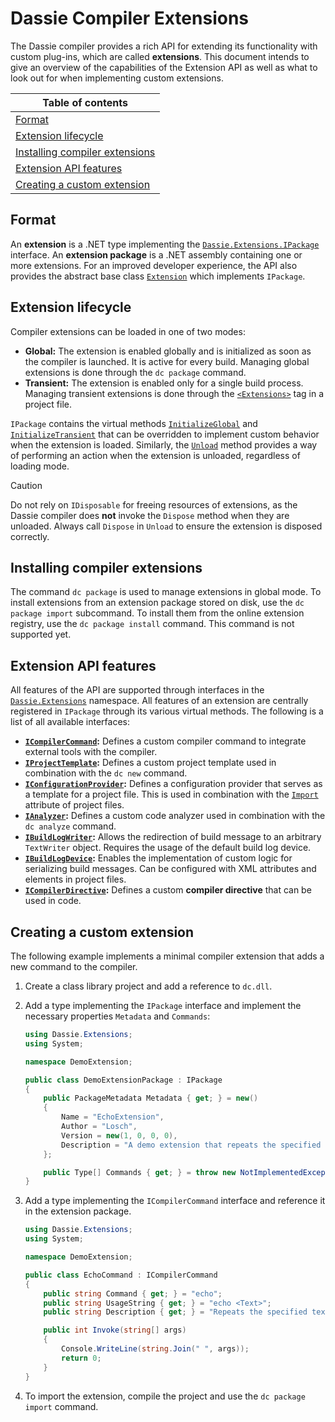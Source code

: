 # Dassie Compiler Extensions
The Dassie compiler provides a rich API for extending its functionality with custom plug-ins, which are called **extensions**. This document intends to give an overview of the capabilities of the Extension API as well as what to look out for when implementing custom extensions.

|**Table of contents**|
|---|
|[Format](./Extensions.md#format)|
|[Extension lifecycle](./Extensions.md#extension-lifecycle)|
|[Installing compiler extensions](./Extensions.md#installing-compiler-extensions)|
|[Extension API features](./Extensions.md#extension-api-features)|
|[Creating a custom extension](./Extensions.md#creating-a-custom-extension)|

## Format
An **extension** is a .NET type implementing the [``Dassie.Extensions.IPackage``](../src/Dassie/Extensions/IPackage.cs) interface. An **extension package** is a .NET assembly containing one or more extensions. For an improved developer experience, the API also provides the abstract base class [``Extension``](../src/Dassie/Extensions/Extension.cs) which implements ``IPackage``.

## Extension lifecycle
Compiler extensions can be loaded in one of two modes:
- **Global:** The extension is enabled globally and is initialized as soon as the compiler is launched. It is active for every build. Managing global extensions is done through the ``dc package`` command.
- **Transient:** The extension is enabled only for a single build process. Managing transient extensions is done through the [``<Extensions>``](./Projects.md#transient-extensions) tag in a project file.

``IPackage`` contains the virtual methods [``InitializeGlobal``](../src/Dassie/Extensions/IPackage.cs#L28) and [``InitializeTransient``](../src/Dassie/Extensions/IPackage.cs#L36) that can be overridden to implement custom behavior when the extension is loaded. Similarly, the [``Unload``](../src/Dassie/Extensions/IPackage.cs#L46) method provides a way of performing an action when the extension is unloaded, regardless of loading mode.

> [!CAUTION]
> Do not rely on ``IDisposable`` for freeing resources of extensions, as the Dassie compiler does **not** invoke the ``Dispose`` method when they are unloaded. Always call ``Dispose`` in ``Unload`` to ensure the extension is disposed correctly.

## Installing compiler extensions
The command ``dc package`` is used to manage extensions in global mode. To install extensions from an extension package stored on disk, use the ``dc package import`` subcommand. To install them from the online extension registry, use the ``dc package install`` command. This command is not supported yet.

## Extension API features
All features of the API are supported through interfaces in the [``Dassie.Extensions``](../src/Dassie/Extensions) namespace. All features of an extension are centrally registered in ``IPackage`` through its various virtual methods. The following is a list of all available interfaces:
- **[``ICompilerCommand``](../src/Dassie/Extensions/ICompilerCommand.cs):** Defines a custom compiler command to integrate external tools with the compiler.
- **[``IProjectTemplate``](../src/Dassie/Extensions/IProjectTemplate.cs):** Defines a custom project template used in combination with the ``dc new`` command.
- **[``IConfigurationProvider``](../src/Dassie/Extensions/IConfigurationProvider.cs):** Defines a configuration provider that serves as a template for a project file. This is used in combination with the [``Import``](./Projects.md#importing-project-files) attribute of project files.
- **[``IAnalyzer``](../src/Dassie/Extensions/IAnalyzer.cs):** Defines a custom code analyzer used in combination with the ``dc analyze`` command.
- **[``IBuildLogWriter``](../src/Dassie/Extensions/IBuildLogWriter.cs):** Allows the redirection of build message to an arbitrary ``TextWriter`` object. Requires the usage of the default build log device.
- **[``IBuildLogDevice``](../src/Dassie/Extensions/IBuildLogDevice.cs):** Enables the implementation of custom logic for serializing build messages. Can be configured with XML attributes and elements in project files.
- **[``ICompilerDirective``](../src/Dassie/Extensions/ICompilerDirective.cs):** Defines a custom **compiler directive** that can be used in code.

## Creating a custom extension
The following example implements a minimal compiler extension that adds a new command to the compiler.

1. Create a class library project and add a reference to ``dc.dll``.
2. Add a type implementing the ``IPackage`` interface and implement the necessary properties ``Metadata`` and ``Commands``:
   
   ````csharp
   using Dassie.Extensions;
   using System;

   namespace DemoExtension;

   public class DemoExtensionPackage : IPackage
   {
       public PackageMetadata Metadata { get; } = new()
       {
           Name = "EchoExtension",
           Author = "Losch",
           Version = new(1, 0, 0, 0),
           Description = "A demo extension that repeats the specified text when executed."
       };

       public Type[] Commands { get; } = throw new NotImplementedException(); // Update after step 3
   }
   ````
3. Add a type implementing the ``ICompilerCommand`` interface and reference it in the extension package.

   ````csharp
   using Dassie.Extensions;
   using System;

   namespace DemoExtension;

   public class EchoCommand : ICompilerCommand
   {
       public string Command { get; } = "echo";
       public string UsageString { get; } = "echo <Text>";
       public string Description { get; } = "Repeats the specified text.";

       public int Invoke(string[] args)
       {
           Console.WriteLine(string.Join(" ", args));
           return 0;
       }
   }
   ````
4. To import the extension, compile the project and use the ``dc package import`` command.

